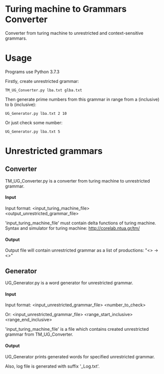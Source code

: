 # Turing machine to Grammars Converter
Converter from turing machine to unrestricted and context-sensitive grammars.

# Usage
Programs use Python 3.7.3

Firstly, create unrestricted grammar:
```
TM_UG_Converter.py lba.txt glba.txt
```
Then generate prime numbers from this grammar in range from a (inclusive) to b (inclusive):
```
UG_Generator.py lba.txt 2 10
```
Or just check some number:
```
UG_Generator.py lba.txt 5
```
# Unrestricted grammars
## Converter 
TM_UG_Converter.py is a converter from turing machine to unrestricted grammar.

#### Input
Input format: <input_turing_machine_file> <output_unrestricted_grammar_file>

'input_turing_machine_file' must contain delta functions of turing machine.
Syntax and simulator for turing machine: http://corelab.ntua.gr/tm/

#### Output
Output file will contain unrestricted grammar as a list of productions: "<> -> <>"

## Generator
UG_Generator.py is a word generator for unrestricted grammar.

#### Input
Input format: <input_unrestricted_grammar_file> <number_to_check>

Or: <input_unrestricted_grammar_file> <range_start_inclusive> <range_end_inclusive>

'input_turing_machine_file' is a file which contains created unrestricted grammar from TM_UG_Converter.

#### Output
UG_Generator prints generated words for specified unrestricted grammar.

Also, log file is generated with suffix '_Log.txt'.
